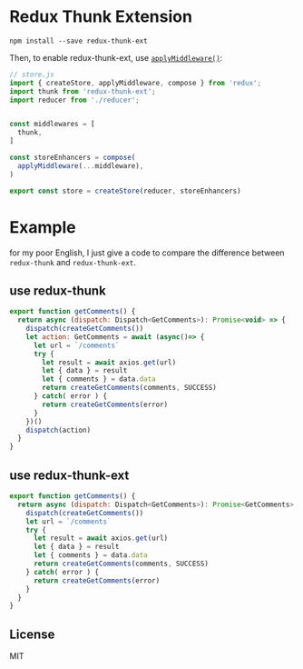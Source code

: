 Redux Thunk Extension
=====================

```shell
npm install --save redux-thunk-ext
```

Then, to enable redux-thunk-ext, use [`applyMiddleware()`](http://redux.js.org/docs/api/applyMiddleware.html):

```js
// store.js
import { createStore, applyMiddleware, compose } from 'redux';
import thunk from 'redux-thunk-ext';
import reducer from './reducer';


const middlewares = [
  thunk,
]

const storeEnhancers = compose(
  applyMiddleware(...middleware),
)

export const store = createStore(reducer, storeEnhancers)
```

# Example
for my poor English, I just give a code to compare the difference between `redux-thunk` and `redux-thunk-ext`.

## use redux-thunk
```javascript
export function getComments() {
  return async (dispatch: Dispatch<GetComments>): Promise<void> => {
    dispatch(createGetComments())
    let action: GetComments = await (async()=> {
      let url = `/comments`
      try {
        let result = await axios.get(url)
        let { data } = result
        let { comments } = data.data
        return createGetComments(comments, SUCCESS)
      } catch( error ) {
        return createGetComments(error)
      }
    })()
    dispatch(action)
  }
}
```

## use redux-thunk-ext
```javascript
export function getComments() {
  return async (dispatch: Dispatch<GetComments>): Promise<GetComments> => {
    dispatch(createGetComments())
    let url = `/comments`
    try {
      let result = await axios.get(url)
      let { data } = result
      let { comments } = data.data
      return createGetComments(comments, SUCCESS)
    } catch( error ) {
      return createGetComments(error)
    }
  }
}
```


## License

MIT
